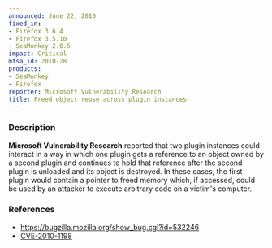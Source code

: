 ```yaml
---
announced: June 22, 2010
fixed_in:
- Firefox 3.6.4
- Firefox 3.5.10
- SeaMonkey 2.0.5
impact: Critical
mfsa_id: 2010-28
products:
- SeaMonkey
- Firefox
reporter: Microsoft Vulnerability Research
title: Freed object reuse across plugin instances
---
```


<h3>Description</h3>

<p><strong>Microsoft Vulnerability Research</strong> reported that two
plugin instances could interact in a way in which one plugin gets a
reference to an object owned by a second plugin and continues to hold
that reference after the second plugin is unloaded and its object is
destroyed.  In these cases, the first plugin would contain a pointer
to freed memory which, if accessed, could be used by an attacker to
execute arbitrary code on a victim's computer.</p>

<h3>References</h3>

<ul>
  <li><a href="https://bugzilla.mozilla.org/show_bug.cgi?id=532246">https://bugzilla.mozilla.org/show_bug.cgi?id=532246</a></li>
  <li><a class="ex-ref" href="http://cve.mitre.org/cgi-bin/cvename.cgi?name=CVE-2010-1198">CVE-2010-1198</a></li>
</ul>




